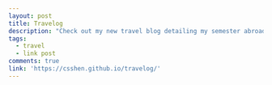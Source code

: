```yaml
---
layout: post
title: Travelog
description: "Check out my new travel blog detailing my semester abroad in Europe."
tags:
  - travel
  - link post
comments: true
link: 'https://csshen.github.io/travelog/'
---
```

